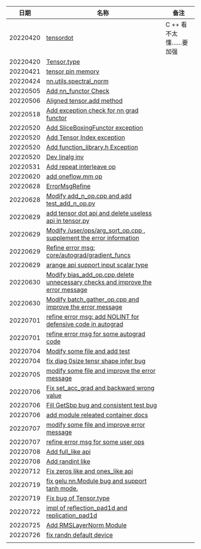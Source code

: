 | 日期     | 名称                                                         | 备注                  |
| -------- | ------------------------------------------------------------ | --------------------- |
| 20220420 | [tensordot](https://github.com/Oneflow-Inc/oneflow/pull/7968) | C ++ 看不太懂……要加强 |
| 20220420 | [Tensor.type](https://github.com/Oneflow-Inc/oneflow/pull/7948) |                       |
| 20220421 | [tensor pin memory](https://github.com/Oneflow-Inc/oneflow/pull/8073) |                       |
| 20220424 | [nn.utils.spectral_norm](https://github.com/Oneflow-Inc/oneflow/pull/8082) |                       |
| 20220505 | [Add nn_functor Check](https://github.com/Oneflow-Inc/oneflow/pull/7910) |                       |
| 20220506 | [Aligned tensor.add method](https://github.com/Oneflow-Inc/oneflow/pull/8140) |                       |
| 20220518 | [Add exception check for nn grad functor](https://github.com/Oneflow-Inc/oneflow/pull/8210) |                       |
| 20220520 | [Add SliceBoxingFunctor exception](https://github.com/Oneflow-Inc/oneflow/pull/8232) |                       |
| 20220520 | [Add Tensor Index exception](https://github.com/Oneflow-Inc/oneflow/pull/8234) |                       |
| 20220520 | [Add function_library.h Exception](https://github.com/Oneflow-Inc/oneflow/pull/8241) |                       |
| 20220520 | [Dev linalg inv](https://github.com/Oneflow-Inc/oneflow/pull/8183) |                       |
| 20220531 | [Add repeat interleave op](https://github.com/Oneflow-Inc/oneflow/pull/8324) |                       |
| 20220620 | [add oneflow.mm op](https://github.com/Oneflow-Inc/oneflow/pull/8440) |                       |
| 20220628 | [ErrorMsgRefine](https://github.com/Oneflow-Inc/oneflow/pull/8406) |                       |
| 20220628 | [Modify add_n_op.cpp and add test_add_n_op.py](https://github.com/Oneflow-Inc/oneflow/pull/8491) |                       |
| 20220629 | [add tensor dot api and delete useless api in tensor.py](https://github.com/Oneflow-Inc/oneflow/pull/8520) |                       |
| 20220629 | [Modify /user/ops/arg_sort_op.cpp , supplement the error information](https://github.com/Oneflow-Inc/oneflow/pull/8513) |                       |
| 20220629 | [Refine error msg: core/autograd/gradient_funcs](https://github.com/Oneflow-Inc/oneflow/pull/8496) |                       |
| 20220629 | [arange api support input scalar type](https://github.com/Oneflow-Inc/oneflow/pull/8522) |                       |
| 20220630 | [Modify bias_add_op.cpp,delete unnecessary checks and improve the error message](https://github.com/Oneflow-Inc/oneflow/pull/8524) |                       |
| 20220630 | [Modify batch_gather_op.cpp and improve the error message](https://github.com/Oneflow-Inc/oneflow/pull/8533) |                       |
| 20220701 | [refine error msg: add NOLINT for defensive code in autograd](https://github.com/Oneflow-Inc/oneflow/pull/8525) |                       |
| 20220701 | [refine error msg for some autograd code](https://github.com/Oneflow-Inc/oneflow/pull/8541) |                       |
| 20220704 | [Modify some file and add test](https://github.com/Oneflow-Inc/oneflow/pull/8556) |                       |
| 20220704 | [fix diag 0size tensr shape infer bug](https://github.com/Oneflow-Inc/oneflow/pull/8557) |                       |
| 20220705 | [modify some file and improve the error message](https://github.com/Oneflow-Inc/oneflow/pull/8566) |                       |
| 20220706 | [Fix set_acc_grad and backward wrong value](https://github.com/Oneflow-Inc/oneflow/pull/8575) |                       |
| 20220706 | [Fill GetSbp bug and consistent test bug](https://github.com/Oneflow-Inc/oneflow/pull/8576) |                       |
| 20220706 | [add module releated container docs](https://github.com/Oneflow-Inc/oneflow/pull/8580) |                       |
| 20220707 | [modify some file and improve error message](https://github.com/Oneflow-Inc/oneflow/pull/8592) |                       |
| 20220707 | [refine error msg for some user ops](https://github.com/Oneflow-Inc/oneflow/pull/8579) |                       |
| 20220708 | [Add full_like api](https://github.com/Oneflow-Inc/oneflow/pull/8595) |                       |
| 20220708 | [Add randint like](https://github.com/Oneflow-Inc/oneflow/pull/8598) |                       |
| 20220712 | [Fix zeros like and ones_like api](https://github.com/Oneflow-Inc/oneflow/pull/8632) |                       |
| 20220719 | [fix gelu nn.Module bug and support tanh mode.](https://github.com/Oneflow-Inc/oneflow/pull/8693) |                       |
| 20220719 | [Fix bug of Tensor.type](https://github.com/Oneflow-Inc/oneflow/pull/8697) |                       |
| 20220722 | [impl of reflection_pad1d and replication_pad1d](https://github.com/Oneflow-Inc/oneflow/pull/8724) |                       |
| 20220725 | [Add RMSLayerNorm Module](https://github.com/Oneflow-Inc/oneflow/pull/8725) |                       |
| 20220726 | [fix randn default device](https://github.com/Oneflow-Inc/oneflow/pull/8749) |                       |
|          |                                                              |                       |

